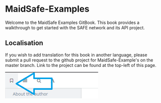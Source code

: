 # MaidSafe-Examples

Welcome to the MaidSafe Examples GitBook. This book provides a walkthrough to get started with the SAFE network and its API project.

## Localisation

If you wish to add translation for this book in another language, please submit a pull request to the github project for MaidSafe-Example's on the master branch. Link to the project can be found at the top-left of this page.

![Example's project link image](./img/examples_project_link.png)

